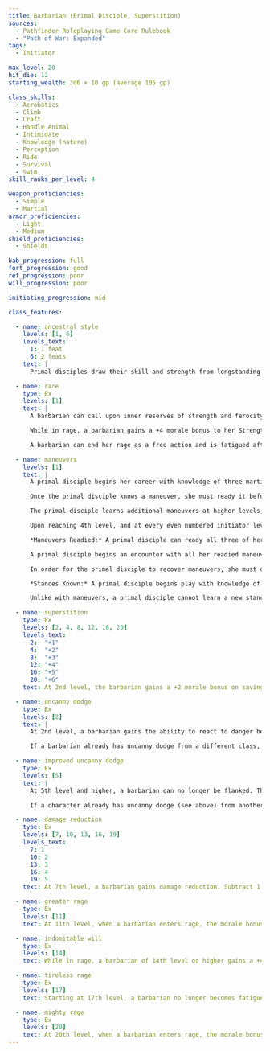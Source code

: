 ```yaml
---
title: Barbarian (Primal Disciple, Superstition)
sources:
  - Pathfinder Roleplaying Game Core Rulebook
  - "Path of War: Expanded"
tags:
  - Initiator

max_level: 20
hit_die: 12
starting_wealth: 3d6 × 10 gp (average 105 gp)

class_skills:
  - Acrobatics
  - Climb
  - Craft
  - Handle Animal
  - Intimidate
  - Knowledge (nature)
  - Perception
  - Ride
  - Survival
  - Swim
skill_ranks_per_level: 4

weapon_proficiencies:
  - Simple
  - Martial
armor_proficiencies:
  - Light
  - Medium
shield_proficiencies:
  - Shields

bab_progression: full
fort_progression: good
ref_progression: poor
will_progression: poor

initiating_progression: mid

class_features:

  - name: ancestral style
    levels: [1, 6]
    levels_text:
      1: 1 feat
      6: 2 feats
    text: |
      Primal disciples draw their skill and strength from longstanding traditions of combat and skill in their tribes. At 1st level and again at 6th level, a primal disciple gains one of the following feats as a bonus feat: Enduring Protector, Martial Charge, Martial Power, Prodigious Two Weapon Fighting, Seize the Opportunity, or Victorious Recovery. She must meet the prerequisites for these feats as normal.

  - name: race
    type: Ex
    levels: [1]
    text: |
      A barbarian can call upon inner reserves of strength and ferocity, granting her additional combat prowess. Starting at 1st level, a barbarian can rage for a number of rounds per day equal to 4 + her Constitution modifier. At each level after 1st, she can rage for 2 additional rounds. Temporary increases to Constitution, such as those gained from rage and spells like bear's endurance, do not increase the total number of rounds that a barbarian can rage per day. A barbarian can enter rage as a free action. The total number of rounds of rage per day is renewed after resting for 8 hours, although these hours do not need to be consecutive.

      While in rage, a barbarian gains a +4 morale bonus to her Strength and Constitution, as well as a +2 morale bonus on Will saves. In addition, she takes a --2 penalty to Armor Class. The increase to Constitution grants the barbarian 2 hit points per Hit Dice, but these disappear when the rage ends and are not lost first like temporary hit points. While in rage, a barbarian cannot use any Charisma-, Dexterity-, or Intelligence-based skills (except Acrobatics, Fly, Intimidate, and Ride) or any ability that requires patience or concentration.

      A barbarian can end her rage as a free action and is fatigued after rage for a number of rounds equal to 2 times the number of rounds spent in the rage. A barbarian cannot enter a new rage while fatigued or exhausted but can otherwise enter rage multiple times during a single encounter or combat. If a barbarian falls unconscious, her rage immediately ends, placing her in peril of death.

  - name: maneuvers
    levels: [1]
    text: |
      A primal disciple begins her career with knowledge of three martial maneuvers. The disciplines available to her are Golden Lion, Piercing Thunder, Primal Fury, and Thrashing Dragon. A primal disciple gains Diplomacy as a class skill.

      Once the primal disciple knows a maneuver, she must ready it before she can use it (see Maneuvers Readied, below). A maneuver usable by primal disciples is considered an extraordinary ability unless otherwise noted in it or its discipline's description. A primal disciple's maneuvers are not affected by spell resistance, and she does not provoke attacks of opportunity when she initiates one.

      The primal disciple learns additional maneuvers at higher levels, as indicated on Table: The Barbarian. The maximum level of maneuvers gained through primal disciple levels is limited by those listed in that table as well, although this restriction does not apply to maneuvers added to his maneuvers known through other methods, such as prestige classes or the Advanced Study feat. A primal disciple must meet a maneuver's prerequisite to learn it. See the Systems and Use chapter in Path of War for more details on how maneuvers are used.

      Upon reaching 4th level, and at every even numbered initiator level thereafter (6th, 8th, 10th, and so on), the primal disciple can choose to learn a new maneuver in place of one she already knows. In effect, she loses the old maneuver in exchange for the new one. She can choose a new maneuver of any level she likes, as long as she observes the restriction on the highest-level maneuvers she knows; the primal disciple need not replace the old maneuver with a maneuver of the same level. She can swap only a single maneuver at any given level. A primal disciple's initiation modifier is Wisdom, and each primal disciple level is counted as a full initiator level.

      *Maneuvers Readied:* A primal disciple can ready all three of her maneuvers known at 1st level, and as she advances in level and learns more maneuvers, she is able to ready more, but must still choose which maneuvers to ready. A primal disciple must always ready her maximum number of maneuvers readied. She readies her maneuvers by practicing weapon drills or communing with her ancestors for ten minutes. The maneuvers she chooses remain readied until she decides to meditate again and change them. The primal disciple does not need to sleep or rest for any long period of time in order to ready her maneuvers; any time she spends ten minutes in communion with her ancestors, she can change her readied maneuvers.

      A primal disciple begins an encounter with all her readied maneuvers unexpended, regardless of how many times she might have already used them since she chose them. When she initiates a maneuver, she expends it for the current encounter, so each of her readied maneuvers can be used once per encounter (unless she recovers them, as described below).

      In order for the primal disciple to recover maneuvers, she must draw on the strength of her ancestors as a full- round action. When she does so, she recovers a number of expended maneuvers equal to her primal disciple initiation modifier (minimum 2), regains one round of rage, and if she is fatigued as a result of her rage class feature, she can make a Fortitude save (DC 10 + the number of rounds the fatigue would last). Alternately, the primal disciple may focus inward and recover a single maneuver as a standard action.

      *Stances Known:* A primal disciple begins play with knowledge of one stance from any discipline open to primal disciples. At 4th, 7th, 11th, and 13th levels, she can select an additional stance to learn. The maximum level of stances gained through primal disciple levels is limited by those listed in Table: The Barbarian. Unlike maneuvers, stances are not expended and the primal disciple does not have to ready them. All the stances she knows are available to her at all times, and she can change the stance she is currently maintaining as a swift action. A stance is an extraordinary ability unless otherwise stated in the stance or discipline description.

      Unlike with maneuvers, a primal disciple cannot learn a new stance at higher levels in place of one she already knows.

  - name: superstition
    type: Ex
    levels: [2, 4, 8, 12, 16, 20]
    levels_text:
      2:  "+1"
      4:  "+2"
      8:  "+3"
      12: "+4"
      16: "+5"
      20: "+6"
    text: At 2nd level, the barbarian gains a +2 morale bonus on saving throws made to resist spells, supernatural abilities, and spell-like abilities. This bonus increases by +1 at 4th level and every 4 levels thereafter. While raging, the barbarian cannot be a willing target of any spell and must make saving throws to resist all spells, even those cast by allies.

  - name: uncanny dodge
    type: Ex
    levels: [2]
    text: |
      At 2nd level, a barbarian gains the ability to react to danger before her senses would normally allow her to do so. She cannot be caught flat-footed, nor does she lose her Dex bonus to AC if the attacker is invisible. She still loses her Dexterity bonus to armor class if immobilized. A barbarian with this ability can still lose her Dexterity bonus to armor class if an opponent successfully uses the feint action against her.

      If a barbarian already has uncanny dodge from a different class, she automatically gains improved uncanny dodge (see below) instead.

  - name: improved uncanny dodge
    type: Ex
    levels: [5]
    text: |
      At 5th level and higher, a barbarian can no longer be flanked. This defense denies a rogue the ability to sneak attack the barbarian by flanking her, unless the attacker has at least four more rogue levels than the target has barbarian levels.

      If a character already has uncanny dodge (see above) from another class, the levels from the classes that grant uncanny dodge stack to determine the minimum rogue level required to flank the character.

  - name: damage reduction
    type: Ex
    levels: [7, 10, 13, 16, 19]
    levels_text:
      7: 1
      10: 2
      13: 3
      16: 4
      19: 5
    text: At 7th level, a barbarian gains damage reduction. Subtract 1 from the damage the barbarian takes each time she is dealt damage from a weapon or a natural attack. At 10th level, and every three barbarian levels thereafter (13th, 16th, and 19th level), this damage reduction rises by 1 point. Damage reduction can reduce damage to 0 but not below 0.

  - name: greater rage
    type: Ex
    levels: [11]
    text: At 11th level, when a barbarian enters rage, the morale bonus to her Strength and Constitution increases to +6 and the morale bonus on her Will saves increases to +3.

  - name: indomitable will
    type: Ex
    levels: [14]
    text: While in rage, a barbarian of 14th level or higher gains a +4 bonus on Will saves to resist enchantment spells. This bonus stacks with all other modifiers, including the morale bonus on Will saves she also receives during her rage.

  - name: tireless rage
    type: Ex
    levels: [17]
    text: Starting at 17th level, a barbarian no longer becomes fatigued at the end of her rage.

  - name: mighty rage
    type: Ex
    levels: [20]
    text: At 20th level, when a barbarian enters rage, the morale bonus to her Strength and Constitution increases to +8 and the morale bonus on her Will saves increases to +4.
---
```

